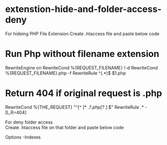 # extenstion-hide-and-folder-access-deny

For hideing PHP File Extension 
Create .htaccess file and paste below code

# Run Php without filename extension
RewriteEngine on
RewriteCond %{REQUEST_FILENAME} !-d
RewriteCond %{REQUEST_FILENAME}.php -f
RewriteRule ^(.*)$ $1.php

# Return 404 if original request is .php
RewriteCond %{THE_REQUEST} "^[^ ]* .*?\.php[? ].*$"
RewriteRule .* - [L,R=404]



For deny folder access  
Create .htaccess file on that folder and paste below code

Options -Indexes
